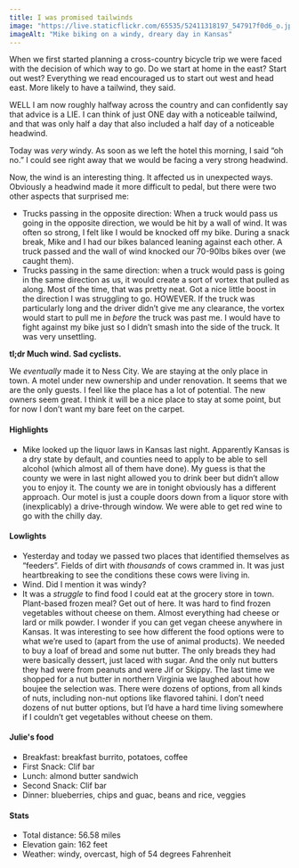 ```yaml
---
title: I was promised tailwinds
image: "https://live.staticflickr.com/65535/52411318197_547917f0d6_o.jpg"
imageAlt: "Mike biking on a windy, dreary day in Kansas"
---
```


When we first started planning a cross-country bicycle trip we were faced with the decision of which way to go. Do we start at home in the east? Start out west? Everything we read encouraged us to start out west and head east. More likely to have a tailwind, they said. 

WELL I am now roughly halfway across the country and can confidently say that advice is a LIE. I can think of just ONE day with a noticeable tailwind, and that was only half a day that also included a half day of a noticeable headwind. 

Today was _very_ windy. As soon as we left the hotel this morning, I said “oh no.”  I could see right away that we would be facing a very strong headwind. 

Now, the wind is an interesting thing. It affected us in unexpected ways. Obviously a headwind made it more difficult to pedal, but there were two other aspects that surprised me:
- Trucks passing in the opposite direction: When a  truck would pass us going in the opposite direction, we would be hit by a wall of wind. It was often so strong, I felt like I would be knocked off my bike. During a snack break, Mike and I had our bikes balanced leaning against each other. A truck passed and the wall of wind knocked our 70-90lbs bikes over (we caught them). 
- Trucks passing in the same direction: when a truck would pass is going in the same direction as us, it would create a sort of vortex that pulled as along. Most of the time, that was pretty neat. Got a nice little boost in the direction I was struggling to go. HOWEVER. If the truck was particularly long and the driver didn’t give me any clearance, the vortex would start to pull me in _before_ the truck was past me. I would have to fight against my bike just so I didn’t smash into the side of the truck.  It was very unsettling. 

**tl;dr Much wind. Sad cyclists.**

We _eventually_ made it to Ness City. We are staying at the only place in town. A motel under new ownership and under renovation. It seems that we are the only guests. I feel like the place has a lot of potential. The new owners seem great. I think it will be a nice place to stay at some point, but for now I don’t want my bare feet on the carpet. 

#### Highlights
- Mike looked up the liquor laws in Kansas last night. Apparently Kansas is a dry state by default, and counties need to apply to be able to sell alcohol (which almost all of them have done). My guess is that the county we were in last night allowed you to drink beer but didn’t allow you to enjoy it. The county we are in tonight obviously has a different approach. Our motel is just a couple doors down from a liquor store with (inexplicably) a drive-through window. We were able to get red wine to go with the chilly day. 

#### Lowlights
- Yesterday and today we passed two places that identified themselves as “feeders”. Fields of dirt with _thousands_ of cows crammed in. It was just heartbreaking to see the conditions these cows were living in. 
- Wind. Did I mention it was windy?
- It was a _struggle_ to find food I could eat at the grocery store in town. Plant-based frozen meal? Get out of here. It was hard to find frozen vegetables without cheese on them. Almost everything had cheese or lard or milk powder. I wonder if you can get vegan cheese anywhere in Kansas. It was interesting to see how different the food options were to what we’re used to (apart from the use of animal products). We needed to buy a loaf of bread and some nut butter. The only breads they had were basically dessert, just laced with sugar. And the only nut butters they had were from peanuts and were Jif or Skippy. The last time we shopped for a nut butter in northern Virginia we laughed about how boujee the selection was. There were dozens of options, from all kinds of nuts, including non-nut options like flavored tahini. I don’t need dozens of nut butter options, but I’d have a hard time living somewhere if I couldn’t get vegetables without cheese on them. 

#### Julie's food
- Breakfast: breakfast burrito, potatoes, coffee 
- First Snack: Clif bar
- Lunch: almond butter sandwich
- Second Snack: Clif bar
- Dinner: blueberries, chips and guac, beans and rice, veggies 

#### Stats
- Total distance: 56.58 miles
- Elevation gain: 162 feet
- Weather: windy, overcast, high of 54 degrees Fahrenheit
